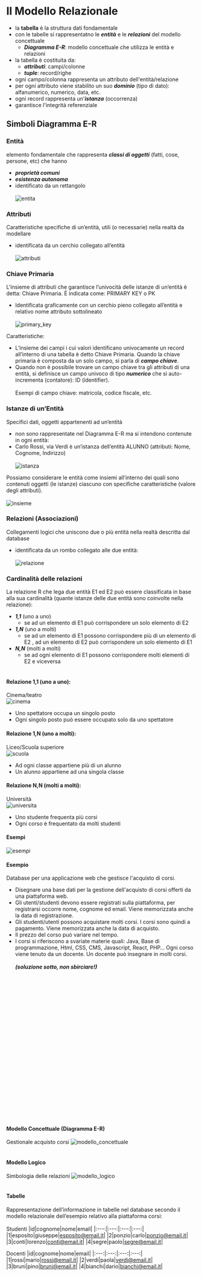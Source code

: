 # Il Modello Relazionale

- la **tabella** è la struttura dati fondamentale
- con le tabelle si rappresentatno le **_entità_** e le **_relazioni_** del modello concettuale
  - **_Diagramma E-R_**: modello concettuale che utilizza le entità e relazioni
- la tabella è costituita da:
  - **_attributi_**: campi/colonne
  - **_tuple_**: record/righe
- ogni campo/colonna rappresenta un attributo dell'entità/relazione
- per ogni attributo viene stabilito un suo **_dominio_** (tipo di dato): alfanumerico, numerico, data, etc.
- ogni record rappresenta un'**_istanza_** (occorrenza)
- garantisce l'integrità referenziale

## Simboli Diagramma E-R

### Entità

elemento fondamentale che rappresenta **_classi di oggetti_** (fatti, cose, persone, etc) che hanno

- **_proprietà comuni_**
- **_esistenza autonoma_**
- identificato da un rettangolo<br><br>
  ![entita](/img/er_entita.jpg) <br>

### Attributi

Caratteristiche specifiche di un’entità, utili (o necessarie) nella realtà da
modellare

- identificata da un cerchio collegato all’entità<br><br>
  ![attributi](/img/er_attributi.jpg) <br>

### Chiave Primaria

L’insieme di attributi che garantisce l’univocità delle istanze di un’entità è detta: Chiave Primaria.
È indicata come: PRIMARY KEY o PK

- Identificata graficamente con un cerchio pieno
  collegato all’entità e relativo nome attributo sottolineato<br><br>
  ![primary_key](/img/er_primary_key.jpg) <br>

Caratteristiche:

- L’insieme dei campi i cui valori identificano univocamente un record all’interno di una tabella è detto
  Chiave Primaria. Quando la chiave primaria è composta da un solo campo, si parla di **_campo chiave_**.
- Quando non è possibile trovare un campo chiave tra gli attributi di una entità, si definisce un campo
  univoco di tipo **_numerico_** che si auto-incrementa (contatore): ID (identifier).<br><br>
  Esempi di campo chiave: matricola, codice fiscale, etc.

### Istanze di un’Entità

Specifici dati, oggetti appartenenti ad un’entità

- non sono rappresentate nel Diagramma E-R
  ma si intendono contenute in ogni entità:
- Carlo Rossi, via Verdi è un’istanza
  dell’entità ALUNNO (attributi: Nome, Cognome, Indirizzo)<br><br>
  ![istanza](/img/er_istanza.jpg) <br>

Possiamo considerare le entità come insiemi all’interno
dei quali sono contenuti oggetti (le istanze) ciascuno
con specifiche caratteristiche (valore degli attributi).<br><br>
![insieme](/img/er_istanze_insieme.jpg) <br>

### Relazioni (Associazioni)

Collegamenti logici che uniscono due o più entità nella realtà descritta dal database

- identificata da un rombo collegato alle due entità:<br><br>
  ![relazione](/img/er_relazione.jpg) <br>

### Cardinalità delle relazioni

La relazione R che lega due entità E1 ed E2 può essere classificata in base alla sua
cardinalità (quante istanze delle due entità sono coinvolte nella relazione):

- **_1,1_** (uno a uno)
  - se ad un elemento di E1 può corrispondere un solo elemento di E2
- **_1,N_** (uno a molti)
  - se ad un elemento di E1 possono corrispondere più di un
    elemento di E2 , ad un elemento di E2 può corrispondere un solo elemento di E1
- **_N,N_** (molti a molti)
  - se ad ogni elemento di E1 possono corrispondere molti
    elementi di E2 e viceversa <br><br>

#### Relazione 1,1 (uno a uno):

Cinema/teatro<br>
![cinema](/img/er_relazione_cinema.jpg) <br>

- Uno spettatore occupa un singolo posto
- Ogni singolo posto può essere occupato solo da uno spettatore

#### Relazione 1,N (uno a molti):

Liceo/Scuola superiore<br>
![scuola](/img/er_relazione_scuola.jpg) <br>

- Ad ogni classe appartiene più di un alunno
- Un alunno appartiene ad una singola classe

#### Relazione N,N (molti a molti):

Università<br>
![universita](/img/er_relazione_universita.jpg) <br>

- Uno studente frequenta più corsi
- Ogni corso è frequentato da molti studenti

#### Esempi

![esempi](/img/er_relazione_esempi.jpg) <br>

#### Esempio

Database per una applicazione web che gestisce l'acquisto di corsi.

- Disegnare una base dati per la gestione dell'acquisto di corsi offerti da una piattaforma web.
- Gli utenti/studenti devono essere registrati sulla piattaforma, per registrarsi occorre nome, cognome ed email. Viene
  memorizzata anche la data di registrazione.
- Gli studenti/utenti possono acquistare molti corsi. I corsi sono quindi a pagamento. Viene memorizzata anche la data
  di acquisto.
- Il prezzo del corso può variare nel tempo.
- I corsi si riferiscono a svariate materie quali: Java, Base di programmazione, Html, CSS, CMS, Javascript, React, PHP…
  Ogni corso viene tenuto da un docente. Un docente può insegnare in molti corsi.
  <br><br>
  **_(soluzione sotto, non sbirciare!)_**
  <br><br><br><br><br><br><br><br>
  <br><br><br><br><br><br><br><br>
  <br><br><br><br><br><br><br><br>

#### Modello Concettuale (Diagramma E-R)

Gestionale acquisto corsi
![modello_concettuale](/img/er_modello_concettuale.jpg) <br><br>

#### Modello Logico

Simbologia delle relazioni
![modello_logico](/img/er_modello_logico.jpg) <br><br>

#### Tabelle

Rappresentazione dell’informazione in tabelle nel database secondo il modello relazionale dell’esempio relativo alla piattaforma corsi:<br>
<br>
Studenti
|id|cognome|nome|email|
|:---:|:---:|:---:|:---:|
|1|esposito|giuseppe|esposito@email.it|
|2|ponzio|carlo|ponzio@email.it|
|3|conti|lorenzo|conti@email.it|
|4|segre|paolo|segre@email.it|
<br>

Docenti
|id|cognome|nome|email|
|:---:|:---:|:---:|:---:|
|1|rossi|mario|rossi@email.it|
|2|verdi|paola|verdi@email.it|
|3|bruni|pino|bruni@email.it|
|4|bianchi|dario|bianchi@email.it|
<br>
